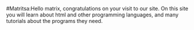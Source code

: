 #Matritsa:Hello matrix, congratulations on your visit to our site. On this site you will learn about html and other programming languages, and many tutorials about the programs they need.
